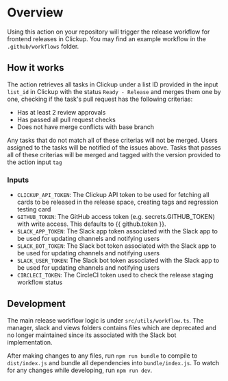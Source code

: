 # Overview

Using this action on your repository will trigger the release workflow for frontend releases in Clickup.
You may find an example workflow in the `.github/workflows` folder.

## How it works

The action retrieves all tasks in Clickup under a list ID provided in the input `list_id` in Clickup with the status `Ready - Release` and merges them one by one, checking if the task's pull request has the following criterias:

-   Has at least 2 review approvals
-   Has passed all pull request checks
-   Does not have merge conflicts with base branch

Any tasks that do not match all of these criterias will not be merged. Users assigned to the tasks will be notified of the issues above. Tasks that passes all of these criterias will be merged and tagged with the version provided to the action input `tag`

### Inputs

-   `CLICKUP_API_TOKEN`: The Clickup API token to be used for fetching all cards to be released in the release space, creating tags and regression testing card
-   `GITHUB_TOKEN`: The GitHub access token (e.g. secrets.GITHUB_TOKEN) with write access. This defaults to {{ github.token }}.
-   `SLACK_APP_TOKEN`: The Slack app token associated with the Slack app to be used for updating channels and notifying users
-   `SLACK_BOT_TOKEN`: The Slack bot token associated with the Slack app to be used for updating channels and notifying users
-   `SLACK_USER_TOKEN`: The Slack bot token associated with the Slack app to be used for updating channels and notifying users
-   `CIRCLECI_TOKEN`: The CircleCI token used to check the release staging workflow status

## Development

The main release workflow logic is under `src/utils/workflow.ts`. The manager, slack and views folders contains files which are deprecated and no longer maintained since its associated with the Slack bot implementation.

After making changes to any files, run `npm run bundle` to compile to `dist/index.js` and bundle all dependencies into `bundle/index.js`. To watch for any changes while developing, run `npm run dev`.
